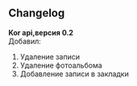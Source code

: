 <h2>Changelog</h2>   
<b>Kor api,версия 0.2</b> <br />    
Добавил:
<ol>
<li>Удаление записи</li> 
<li>Удаление фотоальбома</li>
<li>Добавление записи в закладки</li>
</ol>
